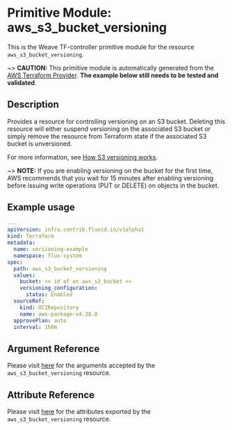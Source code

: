 
# Primitive Module: aws_s3_bucket_versioning

This is the Weave TF-controller primitive module for the resource `aws_s3_bucket_versioning`.

~> **CAUTION:** This primitive module is automatically generated from the [AWS Terraform Provider](https://registry.terraform.io/providers/hashicorp/aws/latest/docs/resources/s3_bucket_versioning). **The example below still needs to be tested and validated**.

## Description

Provides a resource for controlling versioning on an S3 bucket.
Deleting this resource will either suspend versioning on the associated S3 bucket or
simply remove the resource from Terraform state if the associated S3 bucket is unversioned.

For more information, see [How S3 versioning works](https://docs.aws.amazon.com/AmazonS3/latest/userguide/manage-versioning-examples.html).

~> **NOTE:** If you are enabling versioning on the bucket for the first time, AWS recommends that you wait for 15 minutes after enabling versioning before issuing write operations (PUT or DELETE) on objects in the bucket.

## Example usage

```yaml
---
apiVersion: infra.contrib.fluxcd.io/v1alpha1
kind: Terraform
metadata:
  name: versioning-example
  namespace: flux-system
spec:
  path: aws_s3_bucket_versioning
  values:
    bucket: << id of an aws_s3_bucket >>
    versioning_configuration:
      status: Enabled
  sourceRef:
    kind: OCIRepository
    name: aws-package-v4.38.0
  approvePlan: auto
  interval: 1h0m
```

## Argument Reference

Please visit [here](https://registry.terraform.io/providers/hashicorp/aws/latest/docs/resources/s3_bucket_versioning#argument-reference) for the arguments accepted by the `aws_s3_bucket_versioning` resource.

## Attribute Reference

Please visit [here](https://registry.terraform.io/providers/hashicorp/aws/latest/docs/resources/s3_bucket_versioning#attributes-reference) for the attributes exported by the `aws_s3_bucket_versioning` resource.
